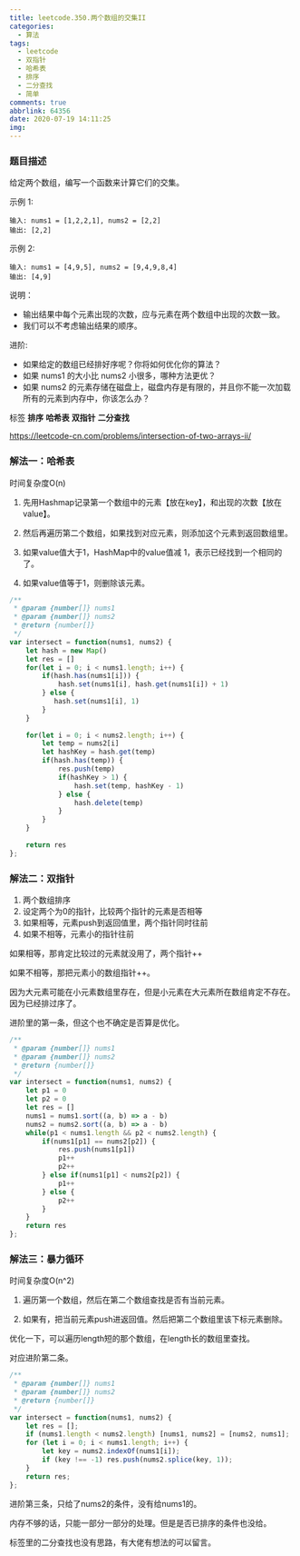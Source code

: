 ```yaml
---
title: leetcode.350.两个数组的交集II
categories:
  - 算法
tags:
  - leetcode
  - 双指针
  - 哈希表
  - 排序
  - 二分查找
  - 简单
comments: true
abbrlink: 64356
date: 2020-07-19 14:11:25
img:
---
```

### 题目描述

给定两个数组，编写一个函数来计算它们的交集。

示例 1:
```
输入: nums1 = [1,2,2,1], nums2 = [2,2]
输出: [2,2]
```
示例 2:
```
输入: nums1 = [4,9,5], nums2 = [9,4,9,8,4]
输出: [4,9]
```
说明：
- 输出结果中每个元素出现的次数，应与元素在两个数组中出现的次数一致。
- 我们可以不考虑输出结果的顺序。

进阶:
- 如果给定的数组已经排好序呢？你将如何优化你的算法？
- 如果 nums1 的大小比 nums2 小很多，哪种方法更优？
- 如果 nums2 的元素存储在磁盘上，磁盘内存是有限的，并且你不能一次加载所有的元素到内存中，你该怎么办？

标签 **排序** **哈希表** **双指针** **二分查找**

https://leetcode-cn.com/problems/intersection-of-two-arrays-ii/





### 解法一：哈希表

时间复杂度O(n)

1. 先用Hashmap记录第一个数组中的元素【放在key】，和出现的次数【放在value】。

2. 然后再遍历第二个数组，如果找到对应元素，则添加这个元素到返回数组里。

3. 如果value值大于1，HashMap中的value值减 1，表示已经找到一个相同的了。

4. 如果value值等于1，则删除该元素。

```js
/**
 * @param {number[]} nums1
 * @param {number[]} nums2
 * @return {number[]}
 */
var intersect = function(nums1, nums2) {
    let hash = new Map()
    let res = []
    for(let i = 0; i < nums1.length; i++) {
        if(hash.has(nums1[i])) {
            hash.set(nums1[i], hash.get(nums1[i]) + 1)
        } else {
           hash.set(nums1[i], 1) 
        }
    }
    
    for(let i = 0; i < nums2.length; i++) {
        let temp = nums2[i]
        let hashKey = hash.get(temp)
        if(hash.has(temp)) {
            res.push(temp)
            if(hashKey > 1) {
                hash.set(temp, hashKey - 1)
            } else {
                hash.delete(temp)
            }
        }
    }
    
    return res
};
```

### 解法二：双指针

1. 两个数组排序
2. 设定两个为0的指针，比较两个指针的元素是否相等
3. 如果相等，元素push到返回值里，两个指针同时往前
4. 如果不相等，元素小的指针往前

如果相等，那肯定比较过的元素就没用了，两个指针++

如果不相等，那把元素小的数组指针++。

因为大元素可能在小元素数组里存在，但是小元素在大元素所在数组肯定不存在。因为已经排过序了。

进阶里的第一条，但这个也不确定是否算是优化。

```js
/**
 * @param {number[]} nums1
 * @param {number[]} nums2
 * @return {number[]}
 */
var intersect = function(nums1, nums2) {
    let p1 = 0
    let p2 = 0
    let res = []
    nums1 = nums1.sort((a, b) => a - b)
    nums2 = nums2.sort((a, b) => a - b)
    while(p1 < nums1.length && p2 < nums2.length) {
        if(nums1[p1] == nums2[p2]) {
            res.push(nums1[p1])
            p1++
            p2++
        } else if(nums1[p1] < nums2[p2]) {
            p1++
        } else {
            p2++
        }
    }
    return res
};
```

### 解法三：暴力循环
时间复杂度O(n^2)

1. 遍历第一个数组，然后在第二个数组查找是否有当前元素。

2. 如果有，把当前元素push进返回值。然后把第二个数组里该下标元素删除。

优化一下，可以遍历length短的那个数组，在length长的数组里查找。

对应进阶第二条。
```js
/**
 * @param {number[]} nums1
 * @param {number[]} nums2
 * @return {number[]}
 */
var intersect = function(nums1, nums2) {
    let res = [];
    if (nums1.length < nums2.length) [nums1, nums2] = [nums2, nums1];
    for (let i = 0; i < nums1.length; i++) {
        let key = nums2.indexOf(nums1[i]);
        if (key !== -1) res.push(nums2.splice(key, 1));
    }
    return res;
};
```

进阶第三条，只给了nums2的条件，没有给nums1的。

内存不够的话，只能一部分一部分的处理。但是是否已排序的条件也没给。

标签里的二分查找也没有思路，有大佬有想法的可以留言。